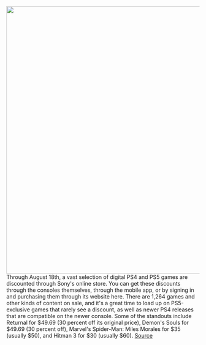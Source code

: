 <img src='https://cdn.vox-cdn.com/thumbor/_acNa8u6A4nrsjHwE9cclZL3754=/0x0:2048x1152/1200x800/filters:focal(336x359:662x685)/cdn.vox-cdn.com/uploads/chorus_image/image/69616606/50700424253_e8d902ea3e_k.0.jpg' width='700px' /><br/>
Through August 18th, a vast selection of digital PS4 and PS5 games are discounted through Sony's online store. You can get these discounts through the consoles themselves, through the mobile app, or by signing in and purchasing them through its website here. There are 1,264 games and other kinds of content on sale, and it's a great time to load up on PS5-exclusive games that rarely see a discount, as well as newer PS4 releases that are compatible on the newer console. Some of the standouts include Returnal for $49.69 (30 percent off its original price), Demon's Souls for $49.69 (30 percent off), Marvel's Spider-Man: Miles Morales for $35 (usually $50), and Hitman 3 for $30 (usually $60).
<a href='https://www.theverge.com/good-deals/2021/7/22/22588427/digital-ps4-ps5-games-sony-summer-sale-google-pixel-2-xl-best-buy-alexa-deals'> Source <a/>